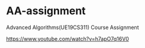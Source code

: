 # AA-assignment
Advanced Algorithms(UE19CS311) Course Assignment

https://www.youtube.com/watch?v=h7apO7q16V0
